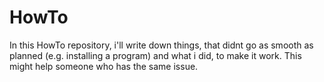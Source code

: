 # HowTo
In this HowTo repository, i'll write down things, that didnt go as smooth as planned (e.g. installing a program) and what i did, to make it work. This might help someone who has the same issue.
